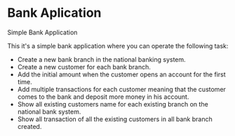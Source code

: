 # Bank Aplication
Simple Bank Application

This it's a simple bank application where you can operate the following task: 

-  Create a  new bank branch in the national banking system.
-  Create a new customer for each bank branch.
-  Add the initial amount when the customer opens an account for the first time.
-  Add multiple transactions for each customer meaning that the customer comes to the bank and deposit more money in his account.
-  Show all existing customers name for each existing branch on the national bank system.
-  Show all transaction of all the existing customers in all bank branch created.
